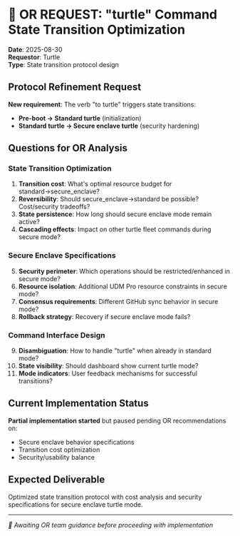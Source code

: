 # 🔬 OR REQUEST: "turtle" Command State Transition Optimization

**Date**: 2025-08-30  
**Requestor**: Turtle  
**Type**: State transition protocol design

## Protocol Refinement Request

**New requirement**: The verb "to turtle" triggers state transitions:
- **Pre-boot → Standard turtle** (initialization)  
- **Standard turtle → Secure enclave turtle** (security hardening)

## Questions for OR Analysis

### State Transition Optimization
1. **Transition cost**: What's optimal resource budget for standard→secure_enclave?
2. **Reversibility**: Should secure_enclave→standard be possible? Cost/security tradeoffs?
3. **State persistence**: How long should secure enclave mode remain active?
4. **Cascading effects**: Impact on other turtle fleet commands during secure mode?

### Secure Enclave Specifications  
5. **Security perimeter**: Which operations should be restricted/enhanced in secure mode?
6. **Resource isolation**: Additional UDM Pro resource constraints in secure mode?
7. **Consensus requirements**: Different GitHub sync behavior in secure mode?
8. **Rollback strategy**: Recovery if secure enclave mode fails?

### Command Interface Design
9. **Disambiguation**: How to handle "turtle" when already in standard mode?
10. **State visibility**: Should dashboard show current turtle mode?
11. **Mode indicators**: User feedback mechanisms for successful transitions?

## Current Implementation Status

**Partial implementation started** but paused pending OR recommendations on:
- Secure enclave behavior specifications
- Transition cost optimization
- Security/usability balance

## Expected Deliverable

Optimized state transition protocol with cost analysis and security specifications for secure enclave turtle mode.

---
*🐢 Awaiting OR team guidance before proceeding with implementation*